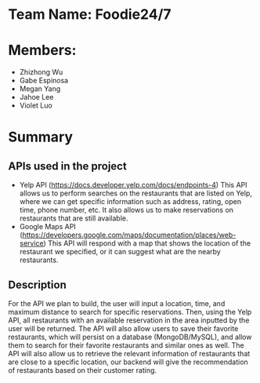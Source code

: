 # Team Name: Foodie24/7

# Members:
* Zhizhong Wu
* Gabe Espinosa
* Megan Yang
* Jahoe Lee
* Violet Luo

# Summary

## APIs used in the project
* Yelp API (https://docs.developer.yelp.com/docs/endpoints-4)
This API allows us to perform searches on the restaurants that are listed on Yelp, where we can get specific information such as address, rating, open time, phone number, etc. It also allows us to make reservations on restaurants that are still available.
* Google Maps API (https://developers.google.com/maps/documentation/places/web-service)
This API will respond with a map that shows the location of the restaurant we specified, or it can suggest what are the nearby restaurants.

## Description
For the API we plan to build, the user will input a location, time, and maximum distance to search for specific reservations. Then, using the Yelp API, all restaurants with an available reservation in the area inputted by the user will be returned. The API will also allow users to save their favorite restaurants, which will persist on a database (MongoDB/MySQL), and allow them to search for their favorite restaurants and similar ones as well. The API will also allow us to retrieve the relevant information of restaurants that are close to a specific location, our backend will give the recommendation of restaurants based on their customer rating.
